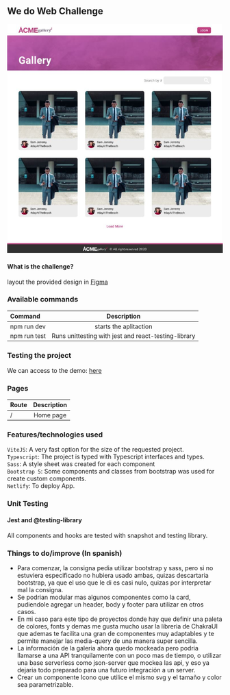 ## We do Web Challenge

![Demo Image](./src/assets/images/demo.JPG)

#### What is the challenge?

layout the provided design in [Figma](https://www.figma.com/file/qqqsnpBqQZpz50mpdTuwEP/ACMEgallery?node-id=206%3A85)

### Available commands

| Command      |                     Description                      |
| :----------- | :--------------------------------------------------: |
| npm run dev  |                starts the aplitaction                |
| npm run test | Runs unittesting with jest and react-testing-library |

### Testing the project

We can access to the demo: [here](https://wdw-challenge.netlify.app/)

### Pages

| Route | Description |
| :---- | :---------: |
| /     |  Home page  |

### Features/technologies used

`ViteJS`: A very fast option for the size of the requested project.  
`Typescript`: The project is typed with Typescript interfaces and types.  
`Sass`: A style sheet was created for each component  
`Bootstrap 5`: Some components and classes from bootstrap was used for create custom components.  
`Netlify`: To deploy App.

### Unit Testing

#### Jest and @testing-library

All components and hooks are tested with snapshot and testing library.

### Things to do/improve (In spanish)

- Para comenzar, la consigna pedia utilizar bootstrap y sass, pero si no estuviera especificado no hubiera usado ambas, quizas descartaria bootstrap, ya que el uso que le di es casi nulo, quizas por interpretar mal la consigna.
- Se podrian modular mas algunos componentes como la card, pudiendole agregar un header, body y footer para utilizar en otros casos.
- En mi caso para este tipo de proyectos donde hay que definir una paleta de colores, fonts y demas me gusta mucho usar la libreria de ChakraUI que ademas te facilita una gran de componentes muy adaptables y te permite manejar las media-query de una manera super sencilla.
- La información de la galeria ahora quedo mockeada pero podria llamarse a una API tranquilamente con un poco mas de tiempo, o utilizar una base serverless como json-server que mockea las api, y eso ya dejaria todo preparado para una futuro integración a un server.
- Crear un componente Icono que utilice el mismo svg y el tamaño y color sea parametrizable.
